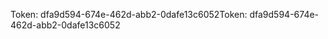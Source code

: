 <span data-ttu-id="a5c3b-101">Token: dfa9d594-674e-462d-abb2-0dafe13c6052</span><span class="sxs-lookup"><span data-stu-id="a5c3b-101">Token: dfa9d594-674e-462d-abb2-0dafe13c6052</span></span>